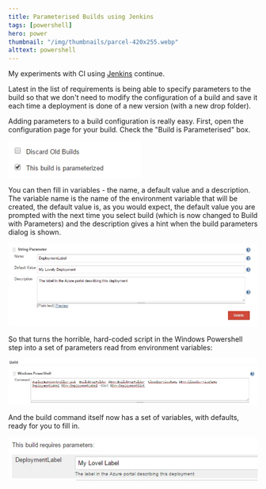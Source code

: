 ```yaml
---
title: Parameterised Builds using Jenkins
tags: [powershell]
hero: power
thumbnail: "/img/thumbnails/parcel-420x255.webp"
alttext: powershell
---
```


My experiments with CI using [Jenkins](https://jenkins-ci.org/) continue.

Latest in the list of requirements is being able to specify parameters to the build
so that we don't need to modify the configuration of a build and save it each time
a deployment is done of a new version (with a new drop folder).

Adding parameters to a build configuration is really easy. First, open the
configuration page for your build. Check the "Build is Parameterised" box.

![checkbox](/img/posts/parameterised-builds-using-jenkins/build-is-parameterised.webp)

You can then fill in variables - the name, a default value and a description. The
variable name is the name of the environment variable that will be created, the
default value is, as you would expect, the default value you are prompted with the
next time you select build (which is now changed to Build with Parameters) and the
description gives a hint when the build parameters dialog is shown.

![string](/img/posts/parameterised-builds-using-jenkins/string-parameter.webp)

So that turns the horrible, hard-coded script in the Windows Powershell step into a
set of parameters read from environment variables:

![script](/img/posts/parameterised-builds-using-jenkins/build-with-parameters.webp)

And the build command itself now has a set of variables, with defaults, ready for
you to fill in.

![build](/img/posts/parameterised-builds-using-jenkins/build-parameter.webp)
